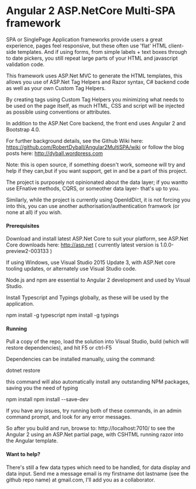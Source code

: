 # Angular 2 ASP.NetCore Multi-SPA framework

SPA or SinglePage Application frameworks provide users a great experience, pages feel responsive, but these often use 'flat' HTML client-side templates.
And if using forms, from simple labels + text boxes through to date pickers, you still repeat large parts of your HTML and javascript validation code.

This framework uses ASP.Net MVC to generate the HTML templates, this allows you use of ASP.Net Tag Helpers and Razor syntax, C# backend code as well as your own Custom Tag Helpers.

By creating tags using Custom Tag Helpers you minimizing what needs to be used on the page itself, as much HTML, CSS and script will be injected as possible using conventions or attributes.

In addition to the ASP.Net Core backend, the front end uses Angular 2 and Bootstrap 4.0.

For further background details, see the Github Wiki here: https://github.com/RobertDyball/Angular2MultiSPA/wiki
or follow the blog posts here: http://dyball.wordpress.com

Note: this is open source, if something doesn't work, someone will try and help if they can,but if you want support, get in and be a part of this project.

The project is purposely not opinionated about the data layer; if you wantto use EFnative methods, CQRS, or someother data layer- that's up to you.

Similarly, while the project is currently using OpenIdDict, it is not forcing you into this, you can use another authorisation/authentication framwork (or none at all) if you wish.

#### Prerequisites

Download and install latest ASP.Net Core to suit your platform, see ASP.Net Core downloads here: http://asp.net 
  ( currently latest version is 1.0.0-preview2-003133 )

If using Windows, use Visual Studio 2015 Update 3, with ASP.Net core tooling updates, 
or alternately use Visual Studio code.

Node.js and npm are essential to Angular 2 development and used by Visual Studio. 

Install Typescript and Typings globally, as these will be used by the application.

npm install -g typescript
npm install -g typings 
  

#### Running

Pull a copy of the repo, load the solution into Visual Studio, build (which will restore dependencies), and hit F5 or ctrl-F5

Dependencies can be installed manually, using the command:

dotnet restore

this command will also automatically install any outstanding NPM packages, saving you the need of typing

npm install
npm install --save-dev

If you have any issues, try running both of these commands, in an admin command prompt, and look for any error messages.

So after you build and run, browse to: http://localhost:7010/ to see the Angular 2 using an ASP.Net partial page, with CSHTML running razor into the Angular template.

#### Want to help? 

There's still a few data types which need to be handled, for data display and data input. Send me a message email is my firstname dot lastname (see the github repo name) at gmail.com, I'll add you as a collaborator.
